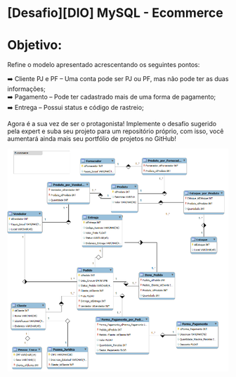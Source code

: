 # [Desafio][DIO] MySQL - Ecommerce


# **Objetivo:** <br>
Refine o modelo apresentado acrescentando os seguintes pontos:

:arrow_right: Cliente PJ e PF – Uma conta pode ser PJ ou PF, mas não pode ter as duas informações; <br>
:arrow_right: Pagamento – Pode ter cadastrado mais de uma forma de pagamento; <br>
:arrow_right: Entrega – Possui status e código de rastreio;

Agora é a sua vez de ser o protagonista! Implemente o desafio sugerido pela expert e suba seu projeto para um repositório próprio, com isso, você aumentará ainda mais seu portfólio de projetos no GitHub!

![MySQL - ecommerce](https://raw.githubusercontent.com/horacioars/Desafio-DIO-Banco-Dados/refs/heads/main/e-commerce.png)

